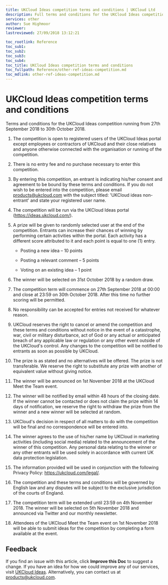 ```yaml
---
title: UKCloud Ideas competition terms and conditions | UKCloud Ltd
description: Full terms and conditions for the UKCloud Ideas competition running from September 27 2018 to October 30 2018
services: other
author: Sue Highmoor
reviewer:
lastreviewed: 27/09/2018 13:12:21

toc_rootlink: Reference
toc_sub1: 
toc_sub2:
toc_sub3:
toc_sub4:
toc_title: UKCloud Ideas competition terms and conditions
toc_fullpath: Reference/other-ref-ideas-competition.md
toc_mdlink: other-ref-ideas-competition.md
---
```


# UKCloud Ideas competition terms and conditions

Terms and conditions for the UKCloud Ideas competition running from 27th September 2018 to 30th October 2018.

1. The competition is open to registered users of the UKCloud Ideas portal except employees or contractors of UKCloud and their close relatives and anyone otherwise connected with the organisation or running of the competition.
2. There is no entry fee and no purchase necessary to enter this competition.
3. By entering this competition, an entrant is indicating his/her consent and agreement to be bound by these terms and conditions. If you do not wish to be entered into the competition, please email <products@ukcloud.com> with the subject titled: 'UKCloud ideas non-entrant' and state your registered user name.
4. The competition will be run via the UKCloud Ideas portal (<https://ideas.ukcloud.com/>).
5. A prize will be given to randomly selected user at the end of the competition. Entrants can increase their chances of winning by performing certain activities within the portal. Each activity has a different score attributed to it and each point is equal to one (1) entry.

    - Posting a new idea – 10 points

    - Posting a relevant comment – 5 points

    - Voting on an existing idea – 1 point
6. The winner will be selected on 31st October 2018 by a random draw.
7. The competition term will commence on 27th September 2018 at 00:00 and close at 23:59 on 30th October 2018. After this time no further scoring will be permitted.
8. No responsibility can be accepted for entries not received for whatever reason.
9. UKCloud reserves the right to cancel or amend the competition and these terms and conditions without notice in the event of a catastrophe, war, civil or military disturbance, act of God or any actual or anticipated breach of any applicable law or regulation or any other event outside of the UKCloud's control. Any changes to the competition will be notified to entrants as soon as possible by UKCloud.
10. The prize is as stated and no alternatives will be offered. The prize is not transferable. We reserve the right to substitute any prize with another of equivalent value without giving notice.
11. The winner will be announced on 1st November 2018 at the UKCloud Meet the Team event.
12. The winner will be notified by email within 48 hours of the closing date. If the winner cannot be contacted or does not claim the prize within 14 days of notification, we reserve the right to withdraw the prize from the winner and a new winner will be selected at random.
13. UKCloud's decision in respect of all matters to do with the competition will be final and no correspondence will be entered into.
14. The winner agrees to the use of his/her name by UKCloud in marketing activities (including social media) related to the announcement of the winner of this competition.  Any personal data relating to the winner or any other entrants will be used solely in accordance with current UK data protection legislation.
15. The information provided will be used in conjunction with the following Privacy Policy: <https://ukcloud.com/legal/>.
16. The competition and these terms and conditions will be governed by English law and any disputes will be subject to the exclusive jurisdiction of the courts of England.
17. The competition term will be extended until 23:59 on 4th November 2018. The winner will be selected on 5th November 2018 and announced via Twitter and our monthly newsletter.
18. Attendees of the UKCloud Meet the Team event on 1st November 2018 will be able to submit ideas for the competition by completing a form available at the event.

## Feedback

If you find an issue with this article, click **Improve this Doc** to suggest a change. If you have an idea for how we could improve any of our services, visit [UKCloud Ideas](https://ideas.ukcloud.com). Alternatively, you can contact us at <products@ukcloud.com>.
